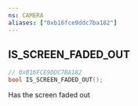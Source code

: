 ```yaml
---
ns: CAMERA
aliases: ["0xb16fce9ddc7ba182"]
---
```

## IS_SCREEN_FADED_OUT

```c
// 0xB16FCE9DDC7BA182
bool IS_SCREEN_FADED_OUT();
```

Has the screen faded out

